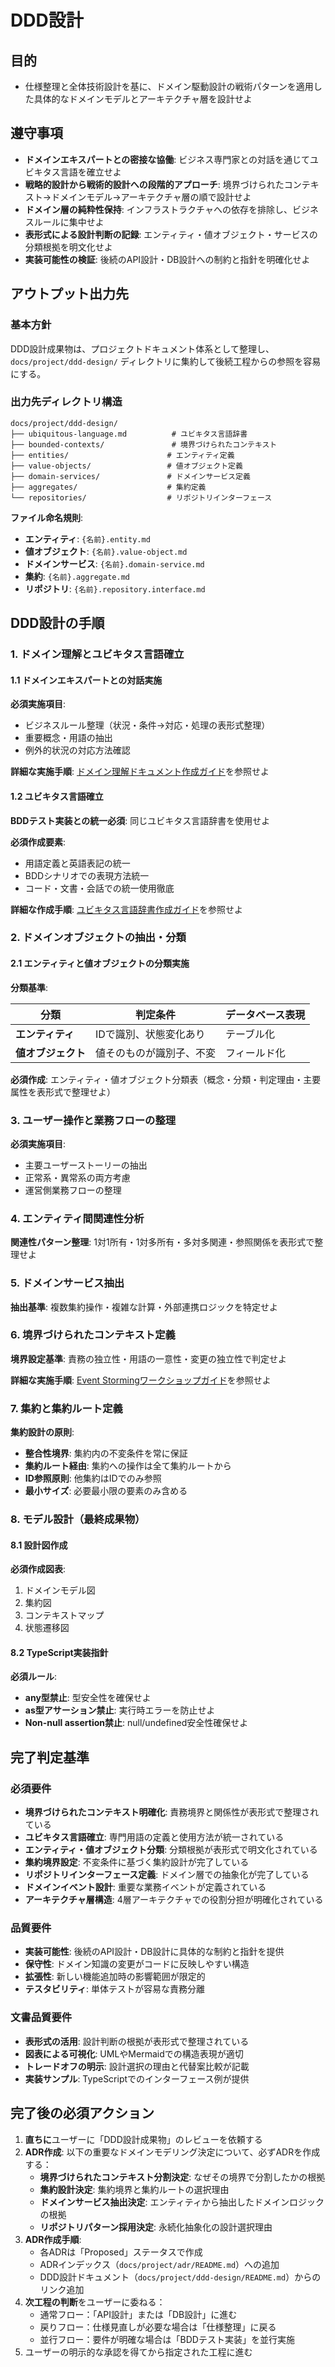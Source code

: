 # DDD設計

## 目的

- 仕様整理と全体技術設計を基に、ドメイン駆動設計の戦術パターンを適用した具体的なドメインモデルとアーキテクチャ層を設計せよ

## 遵守事項

- **ドメインエキスパートとの密接な協働**: ビジネス専門家との対話を通じてユビキタス言語を確立せよ
- **戦略的設計から戦術的設計への段階的アプローチ**: 境界づけられたコンテキスト→ドメインモデル→アーキテクチャ層の順で設計せよ
- **ドメイン層の純粋性保持**: インフラストラクチャへの依存を排除し、ビジネスルールに集中せよ
- **表形式による設計判断の記録**: エンティティ・値オブジェクト・サービスの分類根拠を明文化せよ
- **実装可能性の検証**: 後続のAPI設計・DB設計への制約と指針を明確化せよ

## アウトプット出力先

### 基本方針

DDD設計成果物は、プロジェクトドキュメント体系として整理し、`docs/project/ddd-design/` ディレクトリに集約して後続工程からの参照を容易にする。

### 出力先ディレクトリ構造

```text
docs/project/ddd-design/
├── ubiquitous-language.md          # ユビキタス言語辞書
├── bounded-contexts/               # 境界づけられたコンテキスト
├── entities/                      # エンティティ定義
├── value-objects/                 # 値オブジェクト定義
├── domain-services/               # ドメインサービス定義
├── aggregates/                    # 集約定義
└── repositories/                  # リポジトリインターフェース
```

**ファイル命名規則**:

- **エンティティ**: `{名前}.entity.md`
- **値オブジェクト**: `{名前}.value-object.md`
- **ドメインサービス**: `{名前}.domain-service.md`
- **集約**: `{名前}.aggregate.md`
- **リポジトリ**: `{名前}.repository.interface.md`

## DDD設計の手順

### 1. ドメイン理解とユビキタス言語確立

#### 1.1 ドメインエキスパートとの対話実施

**必須実施項目**:

- ビジネスルール整理（状況・条件→対応・処理の表形式整理）
- 重要概念・用語の抽出
- 例外的状況の対応方法確認

**詳細な実施手順**: [ドメイン理解ドキュメント作成ガイド](./03.02_domain-understanding-guide.md)を参照せよ

#### 1.2 ユビキタス言語確立

**BDDテスト実装との統一必須**: 同じユビキタス言語辞書を使用せよ

**必須作成要素**:

- 用語定義と英語表記の統一
- BDDシナリオでの表現方法統一
- コード・文書・会話での統一使用徹底

**詳細な作成手順**: [ユビキタス言語辞書作成ガイド](./03.03_ubiquitous-language-creation-guide.md)を参照せよ

### 2. ドメインオブジェクトの抽出・分類

#### 2.1 エンティティと値オブジェクトの分類実施

**分類基準**:

| 分類 | 判定条件 | データベース表現 |
|------|----------|------------------|
| **エンティティ** | IDで識別、状態変化あり | テーブル化 |
| **値オブジェクト** | 値そのものが識別子、不変 | フィールド化 |

**必須作成**: エンティティ・値オブジェクト分類表（概念・分類・判定理由・主要属性を表形式で整理せよ）

### 3. ユーザー操作と業務フローの整理

**必須実施項目**:

- 主要ユーザーストーリーの抽出
- 正常系・異常系の両方考慮
- 運営側業務フローの整理

### 4. エンティティ間関連性分析

**関連性パターン整理**: 1対1所有・1対多所有・多対多関連・参照関係を表形式で整理せよ

### 5. ドメインサービス抽出

**抽出基準**: 複数集約操作・複雑な計算・外部連携ロジックを特定せよ

### 6. 境界づけられたコンテキスト定義

**境界設定基準**: 責務の独立性・用語の一意性・変更の独立性で判定せよ

**詳細な実施手順**: [Event Stormingワークショップガイド](./03.04_event-storming-workshop-guide.md)を参照せよ

### 7. 集約と集約ルート定義

**集約設計の原則**:

- **整合性境界**: 集約内の不変条件を常に保証
- **集約ルート経由**: 集約への操作は全て集約ルートから
- **ID参照原則**: 他集約はIDでのみ参照
- **最小サイズ**: 必要最小限の要素のみ含める

### 8. モデル設計（最終成果物）

#### 8.1 設計図作成

**必須作成図表**:

1. ドメインモデル図
2. 集約図
3. コンテキストマップ
4. 状態遷移図

#### 8.2 TypeScript実装指針

**必須ルール**:

- **any型禁止**: 型安全性を確保せよ
- **as型アサーション禁止**: 実行時エラーを防止せよ
- **Non-null assertion禁止**: null/undefined安全性確保せよ

## 完了判定基準

### 必須要件

- **境界づけられたコンテキスト明確化**: 責務境界と関係性が表形式で整理されている
- **ユビキタス言語確立**: 専門用語の定義と使用方法が統一されている
- **エンティティ・値オブジェクト分類**: 分類根拠が表形式で明文化されている
- **集約境界設定**: 不変条件に基づく集約設計が完了している
- **リポジトリインターフェース定義**: ドメイン層での抽象化が完了している
- **ドメインイベント設計**: 重要な業務イベントが定義されている
- **アーキテクチャ層構造**: 4層アーキテクチャでの役割分担が明確化されている

### 品質要件

- **実装可能性**: 後続のAPI設計・DB設計に具体的な制約と指針を提供
- **保守性**: ドメイン知識の変更がコードに反映しやすい構造
- **拡張性**: 新しい機能追加時の影響範囲が限定的
- **テスタビリティ**: 単体テストが容易な責務分離

### 文書品質要件

- **表形式の活用**: 設計判断の根拠が表形式で整理されている
- **図表による可視化**: UMLやMermaidでの構造表現が適切
- **トレードオフの明示**: 設計選択の理由と代替案比較が記載
- **実装サンプル**: TypeScriptでのインターフェース例が提供

## 完了後の必須アクション

1. **直ちに**ユーザーに「DDD設計成果物」のレビューを依頼する
2. **ADR作成**: 以下の重要なドメインモデリング決定について、必ずADRを作成する：
   - **境界づけられたコンテキスト分割決定**: なぜその境界で分割したかの根拠
   - **集約設計決定**: 集約境界と集約ルートの選択理由
   - **ドメインサービス抽出決定**: エンティティから抽出したドメインロジックの根拠
   - **リポジトリパターン採用決定**: 永続化抽象化の設計選択理由
3. **ADR作成手順**:
   - 各ADRは「Proposed」ステータスで作成
   - ADRインデックス（`docs/project/adr/README.md`）への追加
   - DDD設計ドキュメント（`docs/project/ddd-design/README.md`）からのリンク追加
4. **次工程の判断**をユーザーに委ねる：
   - 通常フロー：「API設計」または「DB設計」に進む
   - 戻りフロー：仕様見直しが必要な場合は「仕様整理」に戻る
   - 並行フロー：要件が明確な場合は「BDDテスト実装」を並行実施
5. ユーザーの明示的な承認を得てから指定された工程に進む
